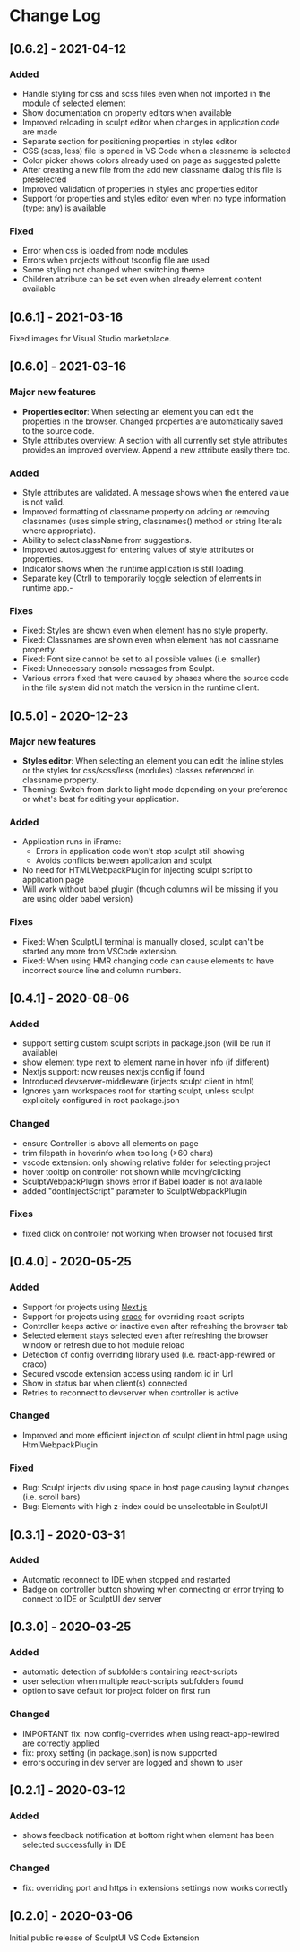 # Change Log

## [0.6.2] - 2021-04-12

### Added

- Handle styling for css and scss files even when not imported in the module of selected element
- Show documentation on property editors when available
- Improved reloading in sculpt editor when changes in application code are made
- Separate section for positioning properties in styles editor
- CSS (scss, less) file is opened in VS Code when a classname is selected
- Color picker shows colors already used on page as suggested palette
- After creating a new file from the add new classname dialog this file is preselected
- Improved validation of properties in styles and properties editor
- Support for properties and styles editor even when no type information (type: any) is available

### Fixed

- Error when css is loaded from node modules
- Errors when projects without tsconfig file are used
- Some styling not changed when switching theme
- Children attribute can be set even when already element content available

## [0.6.1] - 2021-03-16

Fixed images for Visual Studio marketplace.

## [0.6.0] - 2021-03-16

### Major new features

- **Properties editor**: When selecting an element you can edit the properties in the browser. Changed properties are automatically saved to the source code.
- Style attributes overview: A section with all currently set style attributes provides an improved overview. Append a new attribute easily there too.

### Added

- Style attributes are validated. A message shows when the entered value is not valid.
- Improved formatting of classname property on adding or removing classnames (uses simple string, classnames() method or string literals where appropriate).
- Ability to select className from suggestions.
- Improved autosuggest for entering values of style attributes or properties.
- Indicator shows when the runtime application is still loading.
- Separate key (Ctrl) to temporarily toggle selection of elements in runtime app.-

### Fixes

- Fixed: Styles are shown even when element has no style property.
- Fixed: Classnames are shown even when element has not classname property.
- Fixed: Font size cannot be set to all possible values (i.e. smaller)
- Fixed: Unnecessary console messages from Sculpt.
- Various errors fixed that were caused by phases where the source code in the file system did not match the version in the runtime client.

## [0.5.0] - 2020-12-23

### Major new features

- **Styles editor**: When selecting an element you can edit the inline styles or the styles for css/scss/less (modules) classes referenced in classname property.
- Theming: Switch from dark to light mode depending on your preference or what's best for editing your application.

### Added

- Application runs in iFrame:
  - Errors in application code won't stop sculpt still showing
  - Avoids conflicts between application and sculpt
- No need for HTMLWebpackPlugin for injecting sculpt script to application page
- Will work without babel plugin (though columns will be missing if you are using older babel version)

### Fixes

- Fixed: When SculptUI terminal is manually closed, sculpt can't be started any more from VSCode extension.
- Fixed: When using HMR changing code can cause elements to have incorrect source line and column numbers.

## [0.4.1] - 2020-08-06

### Added

- support setting custom sculpt scripts in package.json (will be run if available)
- show element type next to element name in hover info (if different)
- Nextjs support: now reuses nextjs config if found
- Introduced devserver-middleware (injects sculpt client in html)
- Ignores yarn workspaces root for starting sculpt, unless sculpt explicitely configured in root package.json

### Changed

- ensure Controller is above all elements on page
- trim filepath in hoverinfo when too long (>60 chars)
- vscode extension: only showing relative folder for selecting project
- hover tooltip on controller not shown while moving/clicking
- SculptWebpackPlugin shows error if Babel loader is not available
- added "dontInjectScript" parameter to SculptWebpackPlugin

### Fixes

- fixed click on controller not working when browser not focused first

## [0.4.0] - 2020-05-25

### Added

- Support for projects using [Next.js](https://nextjs.org/)
- Support for projects using [craco](https://github.com/gsoft-inc/craco/) for overriding react-scripts
- Controller keeps active or inactive even after refreshing the browser tab
- Selected element stays selected even after refreshing the browser window or refresh due to hot module reload
- Detection of config overriding library used (i.e. react-app-rewired or craco)
- Secured vscode extension access using random id in Url
- Show in status bar when client(s) connected
- Retries to reconnect to devserver when controller is active

### Changed

- Improved and more efficient injection of sculpt client in html page using HtmlWebpackPlugin

### Fixed

- Bug: Sculpt injects div using space in host page causing layout changes (i.e. scroll bars)
- Bug: Elements with high z-index could be unselectable in SculptUI

## [0.3.1] - 2020-03-31

### Added

- Automatic reconnect to IDE when stopped and restarted
- Badge on controller button showing when connecting or error trying to connect to IDE or SculptUI dev server

## [0.3.0] - 2020-03-25

### Added

- automatic detection of subfolders containing react-scripts
- user selection when multiple react-scripts subfolders found
- option to save default for project folder on first run

### Changed

- IMPORTANT fix: now config-overrides when using react-app-rewired are correctly applied
- fix: proxy setting (in package.json) is now supported
- errors occuring in dev server are logged and shown to user

## [0.2.1] - 2020-03-12

### Added

- shows feedback notification at bottom right when element has been selected successfully in IDE

### Changed

- fix: overriding port and https in extensions settings now works correctly

## [0.2.0] - 2020-03-06

Initial public release of SculptUI VS Code Extension

